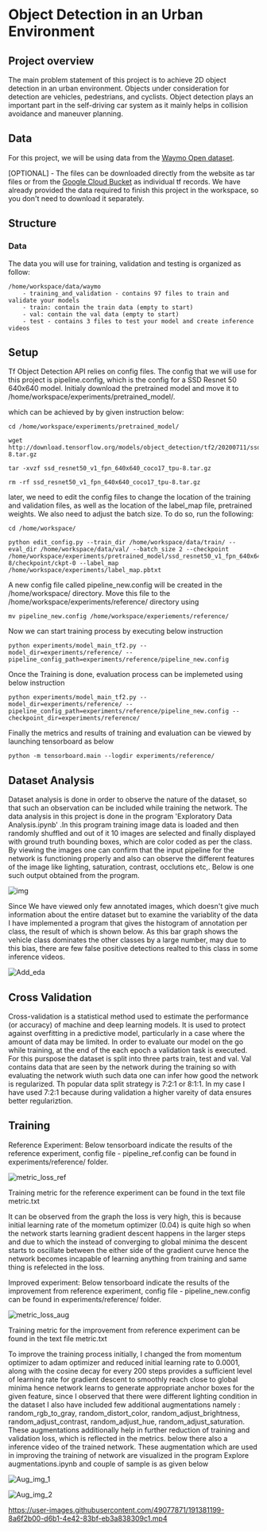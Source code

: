 # Object Detection in an Urban Environment

## Project overview

The main problem statement of this project is to achieve 2D object detection in an urban environment. Objects under consideration for detection are vehicles, pedestrians, and cyclists. Object detection plays an important part in the self-driving car system as it mainly helps in collision avoidance and maneuver planning.

## Data

For this project, we will be using data from the [Waymo Open dataset](https://waymo.com/open/).

[OPTIONAL] - The files can be downloaded directly from the website as tar files or from the [Google Cloud Bucket](https://console.cloud.google.com/storage/browser/waymo_open_dataset_v_1_2_0_individual_files/) as individual tf records. We have already provided the data required to finish this project in the workspace, so you don't need to download it separately.

## Structure

### Data

The data you will use for training, validation and testing is organized as follow:
```
/home/workspace/data/waymo
    - training_and_validation - contains 97 files to train and validate your models
    - train: contain the train data (empty to start)
    - val: contain the val data (empty to start)
    - test - contains 3 files to test your model and create inference videos
```
## Setup

Tf Object Detection API relies on config files. The config that we will use for this project is pipeline.config, which is the config for a SSD Resnet 50 640x640 model. 
Initialy download the pretrained model and move it to /home/workspace/experiments/pretrained_model/. 

which can be achieved by by given instruction below:
```
cd /home/workspace/experiments/pretrained_model/

wget http://download.tensorflow.org/models/object_detection/tf2/20200711/ssd_resnet50_v1_fpn_640x640_coco17_tpu-8.tar.gz

tar -xvzf ssd_resnet50_v1_fpn_640x640_coco17_tpu-8.tar.gz

rm -rf ssd_resnet50_v1_fpn_640x640_coco17_tpu-8.tar.gz
```
later, we need to edit the config files to change the location of the training and validation files, as well as the location of the label_map file, pretrained weights. We also need to adjust the batch size. To do so, run the following:
```
cd /home/workspace/

python edit_config.py --train_dir /home/workspace/data/train/ --eval_dir /home/workspace/data/val/ --batch_size 2 --checkpoint /home/workspace/experiments/pretrained_model/ssd_resnet50_v1_fpn_640x640_coco17_tpu-8/checkpoint/ckpt-0 --label_map /home/workspace/experiments/label_map.pbtxt
```
A new config file called pipeline_new.config will be created in the /home/workspace/ directory. Move this file to the /home/workspace/experiments/reference/ directory using 
```
mv pipeline_new.config /home/workspace/experiements/reference/
```
Now we can start training process by executing below instruction
```
python experiments/model_main_tf2.py --model_dir=experiments/reference/ --pipeline_config_path=experiments/reference/pipeline_new.config
```
Once the Training is done, evaluation process can be implemeted using below instruction 
```
python experiments/model_main_tf2.py --model_dir=experiments/reference/ --pipeline_config_path=experiments/reference/pipeline_new.config --checkpoint_dir=experiments/reference/
```
Finally the metrics and results of training and evaluation can be viewed by launching tensorboard as below
```
python -m tensorboard.main --logdir experiments/reference/
```
## Dataset Analysis 

Dataset analysis is done in order to observe the nature of the dataset, so that such an observation can be included while training the network. The data analysis in this project is done in the program 'Exploratory Data Analysis.ipynb' .In this program training image data is loaded and then randomly shuffled and out of it 10 images are selected and finally displayed with ground truth bounding boxes, which are color coded as per the class. By viewing the images one can confirm that the input pipeline for the network is functioning properly and also can observe the different features of the image like lighting, saturation, contrast, occlutions etc,. Below is one such output obtained from the program.

![img](https://user-images.githubusercontent.com/49077871/191368900-c5a64831-66f2-463d-9be5-c95bc053716e.png)

Since We have viewed only few annotated images, which doesn't give much information about the entire dataset but to examine the variablity of the data I have implemented a program that gives the histogram of annotation per class, the result of which is shown below. As this bar graph shows the vehicle class dominates the other classes by a large number, may due to this bias, there are few false positive detections realted to this class in some inference videos.

![Add_eda](https://user-images.githubusercontent.com/49077871/192113199-7b0992e7-57ce-4546-8658-bf3c24bdcd50.png)

## Cross Validation

Cross-validation is a statistical method used to estimate the performance (or accuracy) of machine and deep learning models. It is used to protect against overfitting in a predictive model, particularly in a case where the amount of data may be limited. In order to evaluate our model on the go while training, at the end of the each epoch a validation task is executed. For this purspose the dataset is split into three parts train, test and val. Val contains data that are seen by the network during the training so with evaluating the network wiuth such data one can infer how good the network is regularized. Th popular data split strategy is 7:2:1 or 8:1:1. In my  case I have used 7:2:1 because during validation a higher vareity of data ensures better regulariztion.

## Training 

Reference Experiment: Below tensorboard indicate the results of the reference experiment, config file - pipeline_ref.config can be found in experiments/reference/ folder.

![metric_loss_ref](https://user-images.githubusercontent.com/49077871/191373972-5d9e9eb1-7bcd-4583-81dd-97cbb782a411.png)

Training metric for the reference experiment can be found in the text file metric.txt

It can be observed from the graph the loss is very high, this is because initial learning rate of the mometum optimizer (0.04) is quite high so when the network starts learning gradient descent happens in the larger steps and due to which the instead of converging to global minima the descent starts to oscillate between the either side of the gradient curve hence the network becomes incapable of learning anything from training and same thing is refelected in the loss.

Improved experiment: Below tensorboard indicate the results of the improvement from reference experiment, config file - pipeline_new.config can be found in experiments/reference/ folder.

![metric_loss_aug](https://user-images.githubusercontent.com/49077871/191378114-c16dce4b-e223-4053-91fd-b757a7518650.png)

Training metric for the improvement from reference experiment can be found in the text file metric.txt

To improve the training process initially, I changed the from momentum optimizer to adam optimizer and reduced initial learning rate to 0.0001, along with the cosine decay for every 200 steps provides a sufficient level of learning rate for gradient descent to smoothly reach close to global minima hence network learns to generate appropriate anchor boxes for the given feature, since I observed that there were different lighting condition in the dataset I also have included few additional augmentations namely : random_rgb_to_gray, random_distort_color, random_adjust_brightness,  random_adjust_contrast, random_adjust_hue, random_adjust_saturation. These augmentations additionally help in further reduction of training and validation loss, which is reflected in the metrics. below there also a inference video of the trained network. These augmentation which are used in improving the training of network are visualized in the program Explore augmentations.ipynb and couple of sample is as given below 

![Aug_img_1](https://user-images.githubusercontent.com/49077871/192107590-ea4ace9a-04c0-4720-aef0-4a72db567fef.png)

![Aug_img_2](https://user-images.githubusercontent.com/49077871/192107600-fee66e34-cf8a-4b59-8809-4432acc9da95.png)

https://user-images.githubusercontent.com/49077871/191381199-8a6f2b00-d6b1-4e42-83bf-eb3a838309c1.mp4



